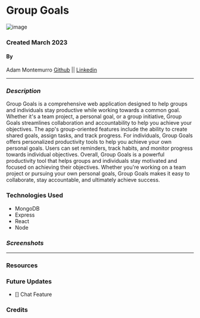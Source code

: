 # Group Goals
![image](https://i.imgur.com/5RIIekP.png)

### Created March 2023
#### By 
Adam Montemurro [Github](https://github.com/AdamMontemurro) || [Linkedin](https://www.linkedin.com/in/adam-montemurro/) 
***

### ***Description***
Group Goals is a comprehensive web application designed to help groups and individuals stay productive while working towards a common goal. Whether it's a team project, a personal goal, or a group initiative, Group Goals streamlines collaboration and accountability to help you achieve your objectives. The app's group-oriented features include the ability to create shared goals, assign tasks, and track progress. For individuals, Group Goals offers personalized productivity tools to help you achieve your own personal goals. Users can set reminders, track habits, and monitor progress towards individual objectives. Overall, Group Goals is a powerful productivity tool that helps groups and individuals stay motivated and focused on achieving their objectives. Whether you're working on a team project or pursuing your own personal goals, Group Goals makes it easy to collaborate, stay accountable, and ultimately achieve success.

### Technologies Used
* MongoDB
* Express
* React
* Node

### ***Screenshots***


***


### Resources 

### Future Updates
- [] Chat Feature
### Credits
